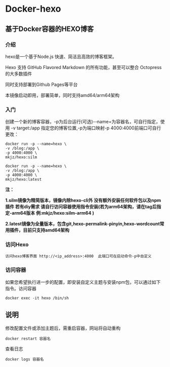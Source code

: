 # Docker-hexo

##  基于Docker容器的HEXO博客

### 介绍

hexo是一个基于Node.js 快速、简洁且高效的博客框架。

Hexo 支持 GitHub Flavored Markdown 的所有功能，甚至可以整合 Octopress 的大多数插件

同时支持部署到Github Pages等平台

本镜像启动即用，部署简单，同时支持amd64/arm64架构

### 入门

创建一个新的博客容器，-p为后台运行(可选)--name=为容器名，可自行指定，使用 -v target:/app 指定您的博客位置,-p为端口映射-p 4000:4000前端口可自行更改：

```shell
docker run -p --name=hexo \
-v /blog:/app \
-p 4000:4000 \
mkjz/hexo:silm
```



```shell
docker run -p --name=hexo \
-v /blog:/app \
-p 4000:4000 \
mkjz/hexo:latest
```

**注：**

**1.silm镜像为精简版本，镜像内除hexo-cli外 没有额外安装任何软件包以及npm插件 若有diy需求 请自行访问容器使用指令安装(若为arm64架构，请在tag后指定-arm64版本 例:mkjz/hexo:silm-arm64 )**

**2.latest镜像为全量版本，包含git,hexo-permalink-pinyin,hexo-wordcount常用插件，目前只支持amd64架构**



### 访问Hexo

```shell
访问hexo博客界面 http://<ip_address>:4000  此端口可在启动命令-p中自定义
```

### 访问容器

如果您希望执行进一步的配置，即安装自定义主题与安装npm包，可以通过如下指令。访问容器 

```shell
docker exec -it hexo /bin/sh
```
## 说明

修改配置文件或添加主题后，需重启容器，网站将自动重构

```shell
docker restart 容器名
```

查看日志

```shell
docker logs 容器名
```









